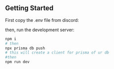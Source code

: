 
## Getting Started
First copy the .env file  from discord:

then, run the development server:

```bash
npm i
# then
npx prisma db push
# this will create a client for prisma of ur db
#then
npm run dev
```
